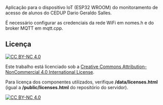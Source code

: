 Aplicação para o dispositivo IoT (ESP32 WROOM) do monitoramento de acesso de alunos do CEDUP Dario Geraldo Salles.

É necessário configurar as credenciais da rede WiFi em nomes.h e do broker MQTT em mqtt.cpp.

## Licença
[![CC BY-NC 4.0][cc-by-nc-shield]][cc-by-nc]

Este trabalho está licenciado sob a [Creative Commons Attribution-NonCommercial 4.0 International License][cc-by-nc]. 

Para licença dos componentes utilizados, verifique **/data/licenses.html** (igual a **/public/licenses.html** do repositório do servidor).

[![CC BY-NC 4.0][cc-by-nc-image]][cc-by-nc]

[cc-by-nc]: https://creativecommons.org/licenses/by-nc/4.0/
[cc-by-nc-image]: https://licensebuttons.net/l/by-nc/4.0/88x31.png
[cc-by-nc-shield]: https://img.shields.io/badge/License-CC%20BY--NC%204.0-lightgrey.svg